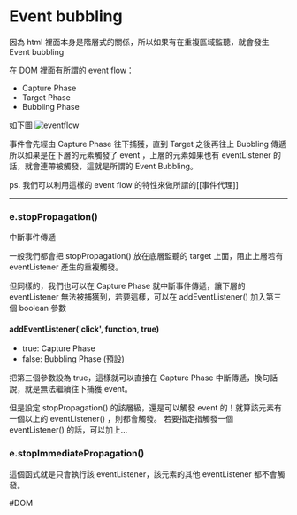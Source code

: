 # Event bubbling
因為 html 裡面本身是階層式的關係，所以如果有在重複區域監聽，就會發生 Event bubbling

在 DOM 裡面有所謂的 event flow：
- Capture Phase
- Target Phase
- Bubbling Phase

如下圖
![eventflow](https://www.w3.org/TR/DOM-Level-3-Events/images/eventflow.svg)

事件會先經由 Capture Phase 往下捕獲，直到 Target 之後再往上 Bubbling 傳遞
所以如果是在下層的元素觸發了 event ，上層的元素如果也有 eventListener 的話，就會連帶被觸發，這就是所謂的 Event Bubbling。

ps. 我們可以利用這樣的 event flow 的特性來做所謂的[[事件代理]]


---
### e.stopPropagation()
中斷事件傳遞

一般我們都會把 stopPropagation() 放在底層監聽的 target 上面，阻止上層若有 eventListener 產生的重複觸發。

但同樣的，我們也可以在 Capture Phase 就中斷事件傳遞，讓下層的 eventListener 無法被捕獲到，若要這樣，可以在 addEventListener() 加入第三個 boolean 參數

#### addEventListener('click', function, true)
- true:  Capture Phase
- false:  Bubbling Phase (預設)

把第三個參數設為 true，這樣就可以直接在 Capture Phase 中斷傳遞，換句話說，就是無法繼續往下捕獲 event。

但是設定 stopPropagation() 的該層級，還是可以觸發 event 的！就算該元素有一個以上的 eventListener() ，則都會觸發。
若要指定指觸發一個 eventListener() 的話，可以加上...

### e.stopImmediatePropagation()
這個函式就是只會執行該 eventListener，該元素的其他 eventListener 都不會觸發。


#DOM 
